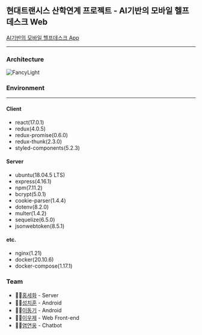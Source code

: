 ## 현대트랜시스 산학연계 프로젝트 - AI기반의 모바일 헬프데스크 Web
[AI기반의 모바일 헬프데스크 App](https://github.com/FancyLight-KW/Application) 
<hr>

### Architecture
![FancyLight](https://user-images.githubusercontent.com/50645183/119451429-33eba480-bd70-11eb-84e7-7fedb833434b.PNG)

### Environment
<hr>

#### Client
- react(17.0.1)
- redux(4.0.5)
- redux-promise(0.6.0)
- redux-thunk(2.3.0)
- styled-components(5.2.3)

#### Server
- ubuntu(18.04.5 LTS)
- express(4.16.1)
- npm(7.11.2)
- bcrypt(5.0.1)
- cookie-parser(1.4.4)
- dotenv(8.2.0)
- multer(1.4.2)
- sequelize(6.5.0)
- jsonwebtoken(8.5.1)

#### etc.
- nginx(1.21)
- docker(20.10.6)
- docker-compose(1.17.1)


### Team
- 🙋‍♂️[홍세화](https://github.com/jrhong95) - Server
- 💁‍♂️[성치훈](https://github.com/Chihoon-Sung) - Android
- 🙆‍♂️[이동기](https://github.com/rkdmf1026) - Android
- 🤷‍♂️[이우제](https://github.com/woojerry) - Web Front-end
- 🙎‍♂️[염연웅](https://github.com/bingoring) - Chatbot
